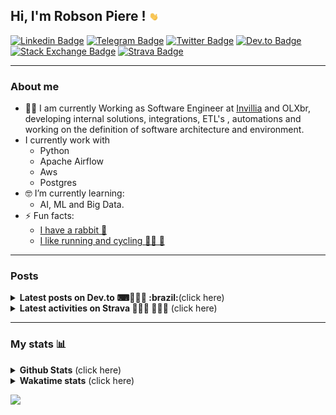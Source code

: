 ## Hi, I'm Robson Piere ! <img src="images/giphy.gif" width="15px">

[![Linkedin Badge](https://img.shields.io/badge/-LinkedIn-0077b5?style=for-the-badge&logo=Linkedin&logoColor=white&link=https://www.linkedin.com/in/robsonpiere/)](https://www.linkedin.com/in/robsonpiere/)
[![Telegram Badge](https://img.shields.io/badge/-Telegram-0088cc?style=for-the-badge&labelColor=0088cc&logo=telegram&logoColor=fff&link=https://t.me/robsonpiere)](https://t.me/robsonpiere)
[![Twitter Badge](https://img.shields.io/badge/-Twitter-1da1f2?style=for-the-badge&labelColor=1da1f2&logo=twitter&logoColor=white&link=https://twitter.com/robsonpiere)](https://twitter.com/robsonpiere)
[![Dev.to Badge](https://img.shields.io/badge/-Dev.to-black?style=for-the-badge&labelColor=black&logo=dev.to&logoColor=white&link=https://dev.to/robsonpiere)](https://dev.to/robsonpiere)
[![Stack Exchange Badge](https://img.shields.io/badge/-Stack_exchange-green?style=for-the-badge&logo=stackexchange&color=ef8236&link=https://stackexchange.com/users/12017805/robson-piere?tab=accounts)](https://stackexchange.com/users/12017805/robson-piere?tab=accounts)
[![Strava Badge](https://img.shields.io/badge/-Strava-fc5200?style=for-the-badge&labelColor=fc5200&logo=strava&logoColor=white&link=https://www.strava.com/athletes/35299327)](https://www.strava.com/athletes/robson-piere)

---

### About me ###

- 👨‍💻 I am currently Working as Software Engineer at [Invillia](https://invillia.com/) and OLXbr, developing internal solutions, integrations, ETL's , automations and working on the definition of software architecture and environment.
- I currently work with
    - Python
    - Apache Airflow
    - Aws
    - Postgres
- 🤓 I’m currently learning:
    - AI, ML and Big Data.
- ⚡ Fun facts:
  - [I have a rabbit :rabbit:](https://www.instagram.com/p/BYv8-tLj2kh/) 
  - [I like running and cycling 🚴‍♂️ 🏃](https://www.strava.com/athletes/35299327)


---

### Posts ###

<details>
  <summary><b>Latest posts on Dev.to ⌨👨🏽‍💻 :brazil:</b>(click here)</summary>
  
<!-- DEVTO-POST-LIST:START -->
- [Redis Nativo no Windows e Windows Server](https://dev.to/robsonpiere/redis-no-windows-e-windows-server-1e76)
- [Mapa Personalizado no Strava: #statmaps](https://dev.to/robsonpiere/mapa-personalizado-no-strava-statmaps-259l)
- [Participei da Hacktoberfest e plantei uma árvore 🌳](https://dev.to/robsonpiere/participei-da-hacktoberfest-e-plantei-uma-arvore-4ngj)
<!-- DEVTO-POST-LIST:END -->
</details>

<details>
  <summary><b>Latest activities on Strava 🚴🏼‍♂️ 🏃🏼‍♂️</b> (click here)</summary>
  
<!-- STRAVA-POST-LIST:START -->
- [Caminhada matinal](https://strava.com/activities/6583962706)
- [Natação na hora do almoço](https://strava.com/activities/6570462363)
- [Pedal fotógrafico](https://strava.com/activities/6569617501)
- [Bora aproveitar o feriado 😬](https://strava.com/activities/6552555646)
- [Tirando a ferrugem 🦿](https://strava.com/activities/6542449121)
- [Caminhada ao entardecer](https://strava.com/activities/6468794740)
- [Vamos a pé que é &quot;pertin&quot;](https://strava.com/activities/6438271380)
- [Caminhada matinal](https://strava.com/activities/6406186636)
- [Retomando as atividades.](https://strava.com/activities/6381986858)
- [Pedalada matinal](https://strava.com/activities/6301209210)
<!-- STRAVA-POST-LIST:END -->
</details>

---

### My stats 📊 ### 

<details>
    <summary><b>Github Stats</b>   (click here)</summary>
    <img align="center" title="Robson github stats" alt="Robson github stats" src="https://github-readme-stats.vercel.app/api?username=robsonpiere&count_private=true&show_icons=true&theme=vue-dark&include_all_commits=false" />
    <img align="center" title="Top Langs" alt="Top Langs" src="https://github-readme-stats.vercel.app/api/top-langs/?username=robsonpiere&layout=compact&theme=vue-dark&langs_count=8&custom_title=Top Languages (public only)&hide=jupyter%20notebook" />
</details>

<details>
  <summary><b>Wakatime stats</b>  (click here)</summary>
  <img align="center" title="Wakatime dashboard" alt="Wakatime dashboard" src="https://wakatime.com/share/@robsonpiere/0a3558b3-838e-4e72-b40f-18bcf3f64810.svg" />
</details>



![](https://komarev.com/ghpvc/?username=robsonpiere&label=PROFILE+VIEWS&&style=flat-square)
